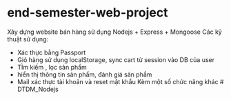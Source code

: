 # end-semester-web-project
Xây dựng website bán hàng sử dụng Nodejs + Express + Mongoose
Các kỹ thuật sử dụng: 
- Xác thực bằng Passport
- Giỏ hàng sử dụng localStorage, sync cart từ session vào DB của user
- TÌm kiếm , lọc sản phẩm
- hiển thị thông tin sản phẩm, đánh giá sản phẩm
- Mail xác thực tài khoản và reset mật khẩu
Kèm một số chức năng khác
#   D T D M _ N o d e j s  
 